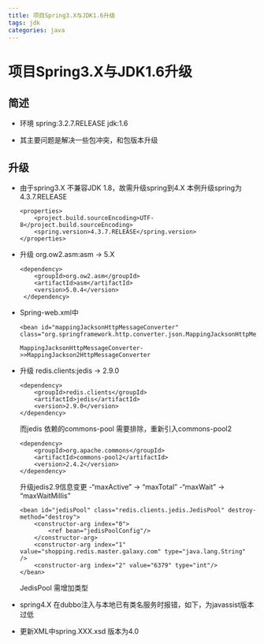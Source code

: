 ```yaml
---
title: 项目Spring3.X与JDK1.6升级
tags: jdk
categories: java
---
```


# 项目Spring3.X与JDK1.6升级

##  简述

*   环境 spring:3.2.7.RELEASE jdk:1.6

*   其主要问题是解决一些包冲突，和包版本升级

<!-- more -->

##  升级

*   由于spring3.X 不兼容JDK 1.8，故需升级spring到4.X
    本例升级spring为4.3.7.RELEASE
    ```
    <properties>
        <project.build.sourceEncoding>UTF-8</project.build.sourceEncoding>
        <spring.version>4.3.7.RELEASE</spring.version>
    </properties>
    ```
    
*   升级 org.ow2.asm:asm -> 5.X
    ```
    <dependency>
        <groupId>org.ow2.asm</groupId>
        <artifactId>asm</artifactId>
        <version>5.0.4</version>
     </dependency>
    ```
    
*   Spring-web.xml中
    ```
    <bean id="mappingJacksonHttpMessageConverter" class="org.springframework.http.converter.json.MappingJacksonHttpMessageConverter">
    
    MappingJacksonHttpMessageConverter->>MappingJackson2HttpMessageConverter
    ```
    
*   升级 redis.clients:jedis -> 2.9.0
    ```
    <dependency>
        <groupId>redis.clients</groupId>
        <artifactId>jedis</artifactId>
        <version>2.9.0</version>
    </dependency>
    ```
    而jedis 依赖的commons-pool 需要排除，重新引入commons-pool2
    ```
    <dependency>
        <groupId>org.apache.commons</groupId>
        <artifactId>commons-pool2</artifactId>
        <version>2.4.2</version>
    </dependency>
    ```
    升级jedis2.9信息变更
    -“maxActive” -> “maxTotal”
    -“maxWait” -> “maxWaitMillis”
    ```
    <bean id="jedisPool" class="redis.clients.jedis.JedisPool" destroy-method="destroy">
        <constructor-arg index="0">
            <ref bean="jedisPoolConfig"/>
        </constructor-arg>
        <constructor-arg index="1" value="shopping.redis.master.galaxy.com" type="java.lang.String"  />
        <constructor-arg index="2" value="6379" type="int"/>
    </bean>
    ```
    JedisPool 需增加类型
    
*   spring4.X 在dubbo注入与本地已有类名服务时报错，如下，为javassist版本过低

*   更新XML中spring.XXX.xsd 版本为4.0